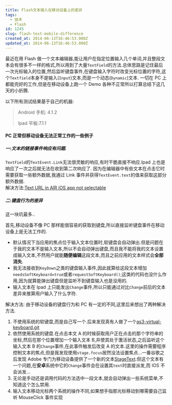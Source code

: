 ```yaml
---
title: Flash文本输入在移动设备上的差异
tags:
  - 技术
  - Flash
id: 1245
slug: flash-text-mobile-difference
created_at: 2014-06-13T16:46:53.000Z
updated_at: 2014-06-13T16:46:53.000Z
---
```


最近在用 Flash 做一个文本编辑器,能让用户在指定位置输入几个单词,并且整段文本会有很多不一样的格式,所以用到了大量`TextField`的方法.总体思路是记住最后一次光标输入的位置,然后监听键盘事件,在键盘输入字符时改变光标位置的字符,这个`Textfield`本身不是输入(`Input`)文本,而是一个动态(`Dynamic`)文本.
一切在 PC 上都能完好的工作,但是在移动设备上跑一个 Demo 各种不正常所以打算总结下这几天的小折腾.

<!--more-->

以下所有测试结果基于自己的机器:

> Android 手机: 4.1.2
>
> Ipad 平板:7.1.1

#### PC 正常但移动设备无法正常工作的一些例子

##### 一:文本的链接事件响应有问题.

`TextField`的`TextEvent.Link`无法很灵敏的响应,有时干脆直接不响应.Ipad 上也是响应了一次之后就无法在收到第二次响应了.
因为在编辑器中有些文本在点击它时需要获取一些额外数据,我通过 Link 事件并获得`TextEvent.text`的值来获取这部分额外数据.\
解决方法:[Text URL in AIR iOS app not selectable](http://stackoverflow.com/questions/12627757/text-url-in-air-ios-app-not-selectable)

##### 二:键盘行为的差异

这一块坑最多..

首先,移动设备不像 PC 那样能很容易的获取到键盘,所以直接监听键盘事件在移动设备上是无法工作的.

- 默认情况下当应用的焦点位于输入文本位置时,软键盘会自动弹出.但是问题在于我的文本不是输入文本,所以不会自动弹出键盘,而且我不能将我的文本设置成输入文本,不然用户就能**随便编辑**这段文本,而且之前应用的文本样式会**全部消失**.
- 我无法接收到`KeyDown`之类的键盘输入事件,因此就算给这段文本增加`needsSoftKeyboard=true`或者`requestSoftKeyboard()`;这类的代码也没什么作用,因为就算能弹出键盘但是监听不到键盘输入也是没用的.
- 输入文本在 Ipad 上只能发出`Change`事件,所以只能通过对比`Change`前后的文本差异来推算用户输入了什么字符.

解决方法:
由于移动设备的键盘行为和 PC 有一定的不同,这里后来想出了两种解决方法.

1.  不使用系统的软键盘,而是自己写一个.后来发现真有人做了一个[as3-virtual-keyboard.git](https://github.com/nidin/as3-virtual-keyboard.git)
2.  依然使用系统的键盘.在点击本文 A 的时候获取用户正在点击的那个字符串的坐标,然后在那个位置增加一个输入文本 B,并使其处于激活状态,之后监听这个输入文本 B 的`Change`事件,在此事件触发后改变 A 的文本.这里的操作需要程序控制文本的焦点,但是我发现使用`stage.focus`居然没法设置焦点...一番谷歌之后发现 Adobe 专门为移动设备提供了一个新的文本[StageText](http://help.adobe.com/zh_CN/FlashPlatform/reference/actionscript/3/flash/text/StageText.html).但这个文本有一个问题,在**安卓**系统中它的`Change`事件会在设置其`text`时直接派发,而 IOS 不会派发...
3.  无论是手动还是调用代码的方法选中一段文本,就会自动弹出一些系统菜单,不知道这个怎么禁用.
4.  输入文本移动光标两个系统的操作不同,如果想手指那光标移动到哪需要自己监听 MouseClick 事件实现
